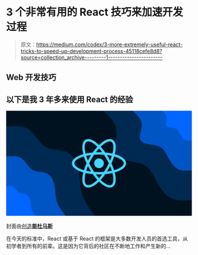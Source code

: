 # 3 个非常有用的 React 技巧来加速开发过程

> 原文：<https://medium.com/codex/3-more-extremely-useful-react-tricks-to-speed-up-development-process-45118cefe8d8?source=collection_archive---------1----------------------->

## Web 开发技巧

## 以下是我 3 年多来使用 React 的经验

![](img/bac133286083b7f08a78e01abd9a073f.png)

封面由[创造**能杜马斯**](https://candurmuss.medium.com/)

在今天的标准中，React 或基于 React 的框架是大多数开发人员的首选工具，从初学者到所有的前辈。这是因为它背后的社区在不断地工作和产生新的…